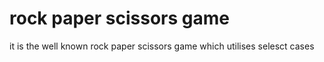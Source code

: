 # rock paper scissors game
 it is the well known rock paper scissors game which utilises selesct cases 
